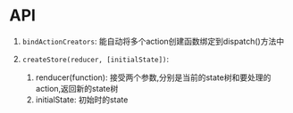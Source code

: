 # API

1. `bindActionCreators`: 能自动将多个action创建函数绑定到dispatch()方法中
2. `createStore(reducer, [initialState])`: 

    1. renducer(function): 接受两个参数,分别是当前的state树和要处理的action,返回新的state树
    2. initialState: 初始时的state

